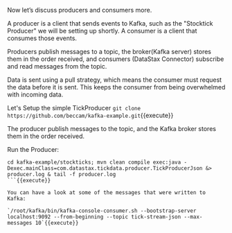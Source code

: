 Now let’s discuss producers and consumers more.

A producer is a client that sends events to Kafka, such as the "Stocktick Producer" we will be setting up shortly. A consumer is a client that consumes those events.

Producers publish messages to a topic, the broker(Kafka server) stores them in the order received, and consumers (DataStax Connector) subscribe and read messages from the topic.

Data is sent using a pull strategy, which means the consumer must request the data before it is sent. This keeps the consumer from being overwhelmed with incoming data.

Let's Setup the simple TickProducer
`git clone https://github.com/beccam/kafka-example.git`{{execute}}

The producer publish messages to the topic, and the Kafka broker stores them in the order received.

Run the Producer:
```
cd kafka-example/stockticks; mvn clean compile exec:java -Dexec.mainClass=com.datastax.tickdata.producer.TickProducerJson &> producer.log & tail -f producer.log
```{{execute}}

You can have a look at some of the messages that were written to Kafka:

`/root/kafka/bin/kafka-console-consumer.sh --bootstrap-server localhost:9092 --from-beginning --topic tick-stream-json --max-messages 10`{{execute}}
